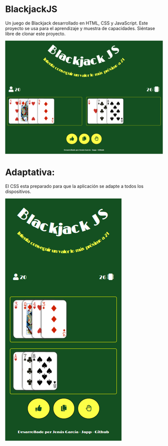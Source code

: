 # BlackjackJS
Un juego de Blackjack desarrollado en HTML, CSS y JavaScript. Este proyecto se usa para el aprendizaje y muestra de capacidades. Siéntase libre de clonar este proyecto.

<img src="/assets/img/captura.png" alt="My cool logo"/>

# Adaptativa:
El CSS esta preparado para que la aplicación se adapte a todos los dispositivos.

<img src="/assets/img/captura-movil.png" alt="My cool logo"/>
